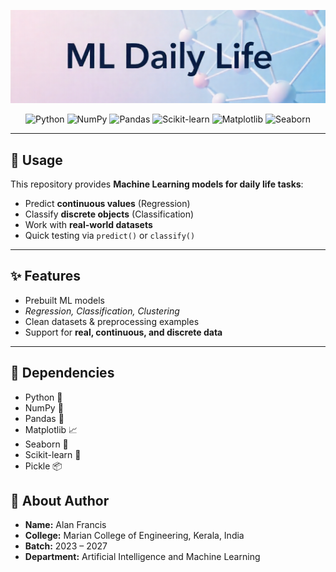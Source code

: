 ![ML Daily Life Banner](image/MLpic.png)

<div align="center">
  
![Python](https://img.shields.io/badge/python-3670A0?style=for-the-badge&logo=python&logoColor=ffdd54)
![NumPy](https://img.shields.io/badge/numpy-013243?style=for-the-badge&logo=numpy&logoColor=white)
![Pandas](https://img.shields.io/badge/pandas-150458?style=for-the-badge&logo=pandas&logoColor=white)
![Scikit-learn](https://img.shields.io/badge/scikit--learn-F7931E?style=for-the-badge&logo=scikitlearn&logoColor=white)
![Matplotlib](https://img.shields.io/badge/matplotlib-005C9C?style=for-the-badge&logo=plotly&logoColor=white)
![Seaborn](https://img.shields.io/badge/seaborn-3C5280?style=for-the-badge)

</div>

---

## :dart: Usage

This repository provides **Machine Learning models for daily life tasks**:

- Predict **continuous values** (Regression)  
- Classify **discrete objects** (Classification)  
- Work with **real-world datasets**  
- Quick testing via `predict()` or `classify()`  

---

## :sparkles: Features

- Prebuilt ML models   
- *Regression, Classification, Clustering*
- Clean datasets & preprocessing examples  
- Support for **real, continuous, and discrete data**  

---

## :wrench: Dependencies

- Python 🐍  
- NumPy 🔢  
- Pandas 🐼  
- Matplotlib 📈  
- Seaborn 🎨  
- Scikit-learn 🤖  
- Pickle 📦 

## 📖 About Author  

- **Name:** Alan Francis  
- **College:** Marian College of Engineering, Kerala, India  
- **Batch:** 2023 – 2027  
- **Department:** Artificial Intelligence and Machine Learning  


